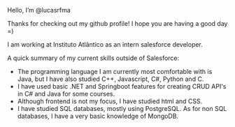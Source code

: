 Hello, I’m @lucasrfma

Thanks for checking out my github profile! I hope you are having a good day =)

I am working at Instituto Atlântico as an intern salesforce developer.

A quick summary of my current skills outside of Salesforce:
- The programming language I am currently most comfortable with is Java, but I have also studied C++, Javascript, C#, Python and C.
- I have used basic .NET and Springboot features for creating CRUD API's in C# and Java for some courses.
- Although frontend is not my focus, I have studied html and CSS.
- I have studied SQL databases, mostly using PostgreSQL. As for non SQL databases, I have a very basic knowledge of MongoDB.


<!---
lucasrfma/lucasrfma is a ✨ special ✨ repository because its `README.md` (this file) appears on your GitHub profile.
You can click the Preview link to take a look at your changes.
--->
